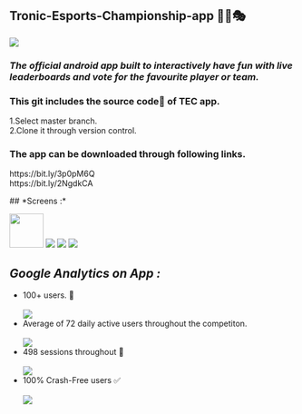 ## Tronic-Esports-Championship-app 🎲🔫🎭


<code><img  src="https://github.com/ViduraErandika/Tronic-Esports-Championship-app/blob/main/Images/tr.jpg"></code>
### *The official android app built to interactively have fun with live leaderboards and vote for the favourite player or team.*

<h3>This git includes the source code📜 of TEC app. </h3>
<p>
1.Select master branch. <br>
2.Clone it through version control.
</p>

<h3>The app can be downloaded through following links. </h3>
<p>
https://bit.ly/3p0pM6Q
<br>
https://bit.ly/2NgdkCA
  </p>
## *Screens :*

<code><img height = 60 src="https://github.com/ViduraErandika/Tronic-Esports-Championship-app/blob/main/Images/main%20screen.jpg"></code>
<code><img  src="https://github.com/ViduraErandika/Tronic-Esports-Championship-app/blob/main/Images/pubg.jpg"></code>
<code><img  src="https://github.com/ViduraErandika/Tronic-Esports-Championship-app/blob/main/Images/winners.jpg"></code>
<code><img  src="https://github.com/ViduraErandika/Tronic-Esports-Championship-app/blob/main/Images/amongus.jpg"></code>
## *Google Analytics on App :*

<ul>
  <li>100+ users. 👥</li> <br>
  <code><img  src="https://github.com/ViduraErandika/Tronic-Esports-Championship-app/blob/main/Images/user.jpg"></code> <br>
  <li>Average of 72 daily active users throughout the competiton.</li> <br>
  <code><img  src="https://github.com/ViduraErandika/Tronic-Esports-Championship-app/blob/main/Images/active.jpg"></code> <br>
  <li>498 sessions throughout 🎉</li> <br>
  <code><img  src="https://github.com/ViduraErandika/Tronic-Esports-Championship-app/blob/main/Images/sessions.jpg"></code> <br>
  <li>100% Crash-Free users ✅</li>  <br>
  <code><img  src="https://github.com/ViduraErandika/Tronic-Esports-Championship-app/blob/main/Images/crash.jpg"></code> <br>
</ul>
